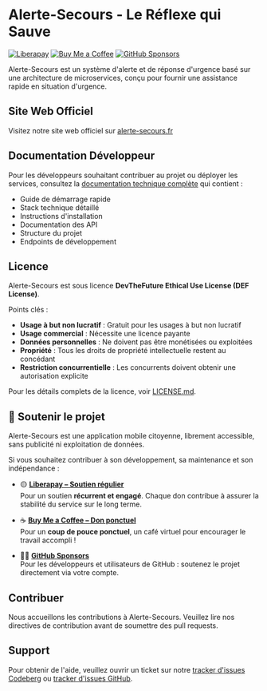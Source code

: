 # Alerte-Secours - Le Réflexe qui Sauve

[![Liberapay](https://img.shields.io/liberapay/receives/alerte-secours.svg?logo=liberapay)](https://liberapay.com/alerte-secours)
[![Buy Me a Coffee](https://img.shields.io/badge/buy%20me%20a%20coffee-donate-yellow.svg?logo=buy-me-a-coffee)](https://buymeacoffee.com/alertesecours)
[![GitHub Sponsors](https://img.shields.io/github/sponsors/alerte-secours?style=social)](https://github.com/sponsors/alerte-secours)

Alerte-Secours est un système d'alerte et de réponse d'urgence basé sur une architecture de microservices, conçu pour fournir une assistance rapide en situation d'urgence.

## Site Web Officiel

Visitez notre site web officiel sur [alerte-secours.fr](https://alerte-secours.fr)

## Documentation Développeur

Pour les développeurs souhaitant contribuer au projet ou déployer les services, consultez la [documentation technique complète](DEVELOPER.md) qui contient :

- Guide de démarrage rapide
- Stack technique détaillé
- Instructions d'installation
- Documentation des API
- Structure du projet
- Endpoints de développement

## Licence

Alerte-Secours est sous licence **DevTheFuture Ethical Use License (DEF License)**.

Points clés :
- **Usage à but non lucratif** : Gratuit pour les usages à but non lucratif
- **Usage commercial** : Nécessite une licence payante
- **Données personnelles** : Ne doivent pas être monétisées ou exploitées
- **Propriété** : Tous les droits de propriété intellectuelle restent au concédant
- **Restriction concurrentielle** : Les concurrents doivent obtenir une autorisation explicite

Pour les détails complets de la licence, voir [LICENSE.md](LICENSE.md).

## 💙 Soutenir le projet

Alerte-Secours est une application mobile citoyenne, librement accessible, sans publicité ni exploitation de données.

Si vous souhaitez contribuer à son développement, sa maintenance et son indépendance :

- 🟡 **[Liberapay – Soutien régulier](https://liberapay.com/alerte-secours)**  
  Pour un soutien **récurrent et engagé**. Chaque don contribue à assurer la stabilité du service sur le long terme.

- ☕ **[Buy Me a Coffee – Don ponctuel](https://buymeacoffee.com/alertesecours)**  
  Pour un **coup de pouce ponctuel**, un café virtuel pour encourager le travail accompli !

- 🧑‍💻 **[GitHub Sponsors](https://github.com/sponsors/alerte-secours)**  
  Pour les développeurs et utilisateurs de GitHub : soutenez le projet directement via votre compte.

## Contribuer

Nous accueillons les contributions à Alerte-Secours. Veuillez lire nos directives de contribution avant de soumettre des pull requests.

## Support

Pour obtenir de l'aide, veuillez ouvrir un ticket sur notre [tracker d'issues Codeberg](https://codeberg.org/alerte-secours/alerte-secours/-/issues) ou [tracker d'issues GitHub](https://github.com/alerte-secours/alerte-secours/issues).
